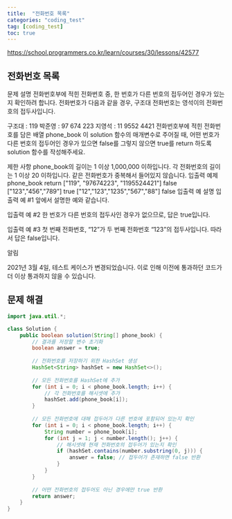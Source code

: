 ```yaml
---
title:  "전화번호 목록"
categories: "coding_test"
tag: [coding_test]
toc: true
---
```


https://school.programmers.co.kr/learn/courses/30/lessons/42577

## 전화번호 목록

문제 설명
전화번호부에 적힌 전화번호 중, 한 번호가 다른 번호의 접두어인 경우가 있는지 확인하려 합니다.
전화번호가 다음과 같을 경우, 구조대 전화번호는 영석이의 전화번호의 접두사입니다.

구조대 : 119
박준영 : 97 674 223
지영석 : 11 9552 4421
전화번호부에 적힌 전화번호를 담은 배열 phone_book 이 solution 함수의 매개변수로 주어질 때, 어떤 번호가 다른 번호의 접두어인 경우가 있으면 false를 그렇지 않으면 true를 return 하도록 solution 함수를 작성해주세요.

제한 사항
phone_book의 길이는 1 이상 1,000,000 이하입니다.
각 전화번호의 길이는 1 이상 20 이하입니다.
같은 전화번호가 중복해서 들어있지 않습니다.
입출력 예제
phone_book	return
["119", "97674223", "1195524421"]	false
["123","456","789"]	true
["12","123","1235","567","88"]	false
입출력 예 설명
입출력 예 #1
앞에서 설명한 예와 같습니다.

입출력 예 #2
한 번호가 다른 번호의 접두사인 경우가 없으므로, 답은 true입니다.

입출력 예 #3
첫 번째 전화번호, “12”가 두 번째 전화번호 “123”의 접두사입니다. 따라서 답은 false입니다.

알림

2021년 3월 4일, 테스트 케이스가 변경되었습니다. 이로 인해 이전에 통과하던 코드가 더 이상 통과하지 않을 수 있습니다.

## 문제 해결
```java
import java.util.*;

class Solution {
    public boolean solution(String[] phone_book) {
        // 결과를 저장할 변수 초기화
        boolean answer = true;
        
        // 전화번호를 저장하기 위한 HashSet 생성
        HashSet<String> hashSet = new HashSet<>();
        
        // 모든 전화번호를 HashSet에 추가
        for (int i = 0; i < phone_book.length; i++) {
            // 각 전화번호를 해시셋에 추가
            hashSet.add(phone_book[i]);
        }
        
        // 모든 전화번호에 대해 접두어가 다른 번호에 포함되어 있는지 확인
        for (int i = 0; i < phone_book.length; i++) {
            String number = phone_book[i];
            for (int j = 1; j < number.length(); j++) {
                // 해시셋에 현재 전화번호의 접두어가 있는지 확인
                if (hashSet.contains(number.substring(0, j))) {
                    answer = false; // 접두어가 존재하면 false 반환
                }
            }
        }
        
        // 어떤 전화번호의 접두어도 아닌 경우에만 true 반환
        return answer;
    }
}

```